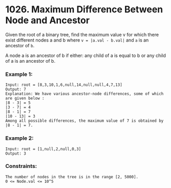 # 1026. Maximum Difference Between Node and Ancestor

Given the root of a binary tree, find the maximum value v for which there exist different nodes a and b where `v = |a.val - b.val|` and `a` is an ancestor of `b`.

A node a is an ancestor of b if either: any child of a is equal to b or any child of a is an ancestor of b.

 

### Example 1:

```
Input: root = [8,3,10,1,6,null,14,null,null,4,7,13]
Output: 7
Explanation: We have various ancestor-node differences, some of which are given below :
|8 - 3| = 5
|3 - 7| = 4
|8 - 1| = 7
|10 - 13| = 3
Among all possible differences, the maximum value of 7 is obtained by |8 - 1| = 7.
```
### Example 2:

```
Input: root = [1,null,2,null,0,3]
Output: 3
```

### Constraints:
```
The number of nodes in the tree is in the range [2, 5000].
0 <= Node.val <= 10^5
```
